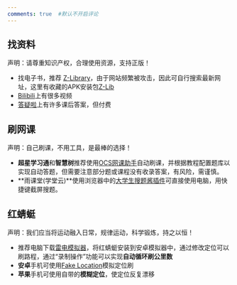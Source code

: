 ```yaml
---
comments: true  #默认不开启评论
---
```





## 找资料
声明：请尊重知识产权，合理使用资源，支持正版！

- 找电子书，推荐 [Z-Library](https://www.zlibrary.sbs/)，由于网站频繁被攻击，因此可自行搜索最新网址，这里有收藏的APK安装包[Z-Lib](https://github.com/haodongcui/xju-math-wiki/raw/main/files/Z-Lib.apk)
- [Bilibili](https://www.bilibili.com/)上有很多视频
- [答疑啦](https://www.dayila.net/)上有许多课后答案，但付费






## 刷网课
声明：自己刷课，不用工具，是最棒的选择！

- **超星学习通**和**智慧树**推荐使用[OCS网课助手](https://docs.ocsjs.com/)自动刷课，并根据教程配置题库以实现自动答题，但需要注意部分题或课程没有收录答案，有风险，需谨慎。
- **雨课堂(学堂云)**使用浏览器中的[大学生搜题酱插件](https://microsoftedge.microsoft.com/addons/detail/%E5%A4%A7%E5%AD%A6%E6%90%9C%E9%A2%98%E9%85%B1%E6%8F%92%E4%BB%B6/abkclgdmdkokpdkbpdkoiiemhcaafbkg)可直接使用电脑，用快捷键截屏搜题。





## 红蜻蜓
声明：我们应当将运动融入日常，规律运动，科学锻炼，持之以恒！

- 推荐电脑下载[雷电模拟器](https://www.ldmuq.com/)，将红蜻蜓安装到安卓模拟器中，通过修改定位可以刷路程，通过“录制操作”功能可以实现**自动循环刷公里数**
- **安卓**手机可使用[Fake Location](https://fakelocation.qingmo.net/)模拟定位刷
- **苹果**手机可使用自带的**模糊定位**，使定位反复漂移



